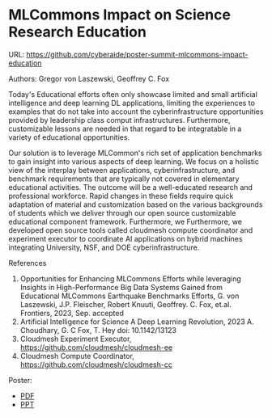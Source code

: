 # MLCommons Impact on Science Research Education


URL: https://github.com/cyberaide/poster-summit-mlcommons-impact-education

Authors: Gregor von Laszewski, Geoffrey C. Fox

Today's Educational efforts often only showcase limited and small artificial intelligence and deep learning DL applications, limiting the experiences to examples that do not take into account the cyberinfrastructure opportunities provided by leadership class comput infrastructures. Furthermore, customizable lessons are needed in that regard to be integratable in a  variety of educational opportunities.

Our solution is to leverage MLCommon's rich set of application benchmarks to gain insight into various aspects of deep learning. 
We focus on a holistic view of the interplay between applications, cyberinfrastructure, and benchmark requirements that are typically not covered in elementary educational activities. The outcome will be a well-educated research and professional workforce.
Rapid changes in these fields require quick adaptation of material and customization based on the various backgrounds of students which we deliver through our open source customizable educational component framework. Furthermore, we 
Furthermore, we developed open source tools called cloudmesh compute coordinator and experiment executor to coordinate AI applications on hybrid machines integrating University, NSF, and DOE cyberinfrastructure.


References
1. Opportunities for Enhancing MLCommons Efforts while leveraging Insights in High-Performance Big Data Systems Gained from Educational MLCommons Earthquake Benchmarks Efforts, G. von Laszewski, J.P. Fleischer, Robert Knuuti, Geoffrey. C. Fox, et.al. Frontiers, 2023, Sep. accepted
2. Artificial Intelligence for Science A Deep Learning Revolution, 2023 A. Choudhary, G. C Fox, T. Hey doi: 10.1142/13123
3. Cloudmesh Experiment Executor, https://github.com/cloudmesh/cloudmesh-ee
4. Cloudmesh Compute Coordinator, https://github.com/cloudmesh/cloudmesh-cc

Poster:

* [PDF](https://github.com/cyberaide/poster-summit-mlcommons-impact-education/blob/main/summit-user-meeting-bigger-fox-vonLaszewski-ai-for-science-slide.pdf)
* [PPT](https://github.com/cyberaide/poster-summit-mlcommons-impact-education/blob/main/summit-user-meeting-bigger-fox-vonLaszewski-ai-for-science-slide.pptx)
